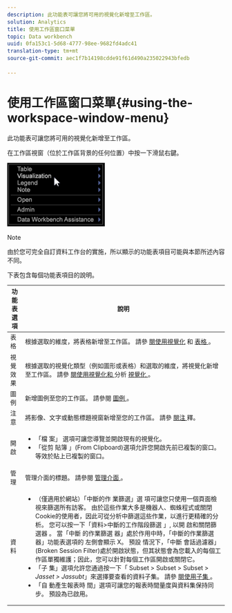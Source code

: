 ```yaml
---
description: 此功能表可讓您將可用的視覺化新增至工作區。
solution: Analytics
title: 使用工作區窗口菜單
topic: Data workbench
uuid: 0fa153c1-5d68-4777-98ee-9682fd4adc41
translation-type: tm+mt
source-git-commit: aec1f7b14198cdde91f61d490a235022943bfedb

---
```



# 使用工作區窗口菜單{#using-the-workspace-window-menu}

此功能表可讓您將可用的視覺化新增至工作區。

在工作區視窗（位於工作區背景的任何位置）中按一下滑鼠右鍵。

![](assets/mnu_workspace.png)

>[!NOTE]
>
>由於您可完全自訂資料工作台的實施，所以顯示的功能表項目可能與本節所述內容不同。

下表包含每個功能表項目的說明。

<table id="table_00C0D3E6098E473E8D3B66F48FB635B3"> 
 <thead> 
  <tr> 
   <th colname="col1" class="entry"> 功能表選項 </th> 
   <th colname="col2" class="entry"> 說明 </th> 
  </tr> 
 </thead>
 <tbody> 
  <tr> 
   <td colname="col1"> 表格 </td> 
   <td colname="col2"> 根據選取的維度，將表格新增至工作區。 請參 <a href="../../../home/c-get-started/c-vis/c-vis.md#concept-f6c7728d5aaa4304bbf2e4dfaed48739"> 閱使用視覺化</a> 和 <a href="../../../home/c-get-started/c-analysis-vis/c-tables/c-tables.md#concept-c632cb8ad9724f90ac5c294d52ae667f"> 表格 </a>。 </td> 
  </tr> 
  <tr> 
   <td colname="col1"> 視覺效果 </td> 
   <td colname="col2"> 根據選取的視覺化類型（例如圖形或表格）和選取的維度，將視覺化新增至工作區。 請參 <a href="../../../home/c-get-started/c-vis/c-vis.md#concept-f6c7728d5aaa4304bbf2e4dfaed48739"> 閱使用視覺化和 </a> 分析 <a href="../../../home/c-get-started/c-analysis-vis/c-analysis-vis.md#concept-cb5b9716d3404b2b888a55b3efec1fa5"> 視覺化 </a>。 </td> 
  </tr> 
  <tr> 
   <td colname="col1"> 圖例 </td> 
   <td colname="col2"> 新增圖例至您的工作區。 請參閱 <a href="../../../home/c-get-started/c-analysis-vis/c-legends/c-legends.md#concept-ba7a886967314ee5aa358f5949665494"> 圖例 </a>。 </td> 
  </tr> 
  <tr> 
   <td colname="col1"> 注意 </td> 
   <td colname="col2"> 將影像、文字或動態標題視窗新增至您的工作區。 請參 <a href="../../../home/c-get-started/c-analysis-vis/c-annots/c-annots.md#concept-ab80edcbc4204dd78c73630511f75ab0"> 閱注 </a>釋。 </td> 
  </tr> 
  <tr> 
   <td colname="col1"> 開啟 </td> 
   <td colname="col2"> <p> 
     <ul id="ul_173273B72EE24A52927B59E63F0BF19B"> 
      <li id="li_1EF395A0425047A9981891A0D9D29F07">「檔 <span class="wintitle"> 案」 </span> 選項可讓您導覽並開啟現有的視覺化。 </li> 
      <li id="li_E02E8929B8E247B0A46F6D708C51B1E2">「從剪 <span class="wintitle"> 貼簿 </span> 」(From Clipboard)選項允許您開啟先前已複製的窗口。 等效於貼上已複製的窗口。 </li> 
     </ul> </p> </td> 
  </tr> 
  <tr> 
   <td colname="col1"> 管理 </td> 
   <td colname="col2"> 管理介面的標題。 請參閱 <a href="../../../home/c-get-started/c-admin-intrf/c-admin-intrf.md#concept-855c1a91e1a948969fab592adca15f74"> 管理介面 </a>。 </td> 
  </tr> 
  <tr> 
   <td colname="col1"> 資料 </td> 
   <td colname="col2"> <p> 
     <ul id="ul_CFAC2CBB10464079A78A9127C25482FF"> 
      <li id="li_78C64D2602674C2D85509422FF055D5C">（僅適用於網站）「中斷的作 <span class="wintitle"> 業篩選」選 </span> 項可讓您只使用一個頁面檢視來篩選所有訪客。 由於這些作業大多是機器人、蜘蛛程式或關閉Cookie的使用者，因此可從分析中篩選這些作業，以進行更精確的分析。 您可以按一下「資料&gt;中斷的工作階段篩選 <span class="uicontrol"> 」, </span> 以開 <span class="uicontrol"> 啟和關閉篩選器 </span>。 當「中斷 <span class="wintitle"> 的作業篩選 </span> 器」處於作用中時，「中斷的作業篩選器」功能表選項的 <span class="wintitle"> 左側會顯示 </span> X。 預設 <span class="wintitle"> 情況下，「中斷 </span> 會話過濾器」(Broken Session Filter)處於開啟狀態，但其狀態會為您載入的每個工作區單獨維護；因此，您可以針對每個工作區開啟或關閉它。 </li> 
      <li id="li_DB69A4EAD6964CCEAE59E1B2E9CED394">「子 <span class="wintitle"> 集」選項允許您通過按一下「 </span> Subset <span class="uicontrol"> &gt; Subset </span> &gt; <span class="uicontrol"> Subset </span> &gt; <i>Jasset <span class="uicontrol"> &gt; </span>Jassubt</i>」來選擇要查看的資料子集。 請參 <a href="../../../home/c-get-started/c-vis/c-wk-subsets/c-wk-subsets.md#concept-43809322b6374d5cb2536630a13e943b"> 閱使用子集 </a>。 </li> 
      <li id="li_1B3C3835F1F94028AA45FC29D04F8CF8">「自 <span class="wintitle"> 動產生報表時 </span> 間」選項可讓您的報表時間量度與資料集保持同步。 預設為已啟用。 </li> 
     </ul> </p> </td> 
  </tr> 
 </tbody> 
</table>
